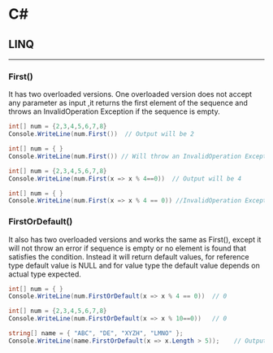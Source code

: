 # C# 


## LINQ
---
### First()
It has two overloaded versions. One overloaded version does not accept any parameter as input ,it returns the first element of the sequence and throws an InvalidOperation Exception if the sequence is empty.
```c#
int[] num = {2,3,4,5,6,7,8}  
Console.WriteLine(num.First())  // Output will be 2
```
```c#
int[] num = { }  
Console.WriteLine(num.First()) // Will throw an InvalidOperation Exception
```
```c#
int[] num = {2,3,4,5,6,7,8}  
Console.WriteLine(num.First(x => x % 4==0))  // Output will be 4
```
```c#
int[] num = { }  
Console.WriteLine(num.First(x => x % 4 == 0)) //InvalidOperation Exception
```
### FirstOrDefault()
It also has two overloaded versions and works the same as First(), except it will not throw an error if sequence is empty or no element is found that
satisfies the condition. Instead it will return default values, for reference type default value is NULL and for value type the default value depends on actual type expected. 
```c#
int[] num = { }  
Console.WriteLine(num.FirstOrDefault(x => x % 4 == 0))  // 0
```
```c#
int[] num = {2,3,4,5,6,7,8}  
Console.WriteLine(num.FirstOrDefault(x => x % 10==0))   // 0
```
```c#
string[] name = { "ABC", "DE", "XYZH", "LMNO" };  
Console.WriteLine(name.FirstOrDefault(x => x.Length > 5));    // Output will be blank
```


